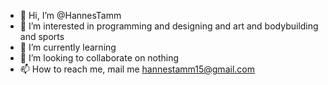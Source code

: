 - 👋 Hi, I’m @HannesTamm
- 👀 I’m interested in programming and designing and art and bodybuilding and sports
- 🌱 I’m currently learning
- 💞️ I’m looking to collaborate on nothing
- 📫 How to reach me, mail me hannestamm15@gmail.com

